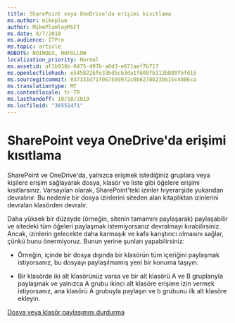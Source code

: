 ```yaml
---
title: SharePoint veya OneDrive'da erişimi kısıtlama
ms.author: mikeplum
author: MikePlumleyMSFT
ms.date: 8/7/2018
ms.audience: ITPro
ms.topic: article
ROBOTS: NOINDEX, NOFOLLOW
localization_priority: Normal
ms.assetid: af1b936b-0475-497b-a6d3-e671aef7b717
ms.openlocfilehash: e5458226fe33bd5cb3da1f608fb113b888fbfd16
ms.sourcegitcommit: 037331d71f06750d972c0b6278b23bb15c4806ca
ms.translationtype: MT
ms.contentlocale: tr-TR
ms.lasthandoff: 10/18/2019
ms.locfileid: "36551471"
---
```

# <a name="restrict-access-in-sharepoint-or-onedrive"></a>SharePoint veya OneDrive'da erişimi kısıtlama

SharePoint ve OneDrive'da, yalnızca erişmek istediğiniz gruplara veya kişilere erişim sağlayarak dosya, klasör ve liste gibi öğelere erişimi kısıtlarsınız. Varsayılan olarak, SharePoint'teki izinler hiyerarşide yukarıdan devralınır. Bu nedenle bir dosya izinlerini siteden alan kitaplıktan izinlerini devralan klasörden devralır.
  
Daha yüksek bir düzeyde (örneğin, sitenin tamamını paylaşarak) paylaşabilir ve sitedeki tüm öğeleri paylaşmak istemiyorsanız devralmayı kırabilirsiniz. Ancak, izinlerin gelecekte daha karmaşık ve kafa karıştırıcı olmasını sağlar, çünkü bunu önermiyoruz. Bunun yerine şunları yapabilirsiniz:
  
- Örneğin, içinde bir dosya dışında bir klasörün tüm içeriğini paylaşmak istiyorsanız, bu dosyayı paylaşılmamış yeni bir konuma taşıyın.
    
- Bir klasörde iki alt klasörünüz varsa ve bir alt klasörü A ve B gruplarıyla paylaşmak ve yalnızca A grubu ikinci alt klasöre erişime izin vermek istiyorsanız, ana klasörü A grubuyla paylaşın ve b grubunu ilk alt klasöre ekleyin.
    
[Dosya veya klasör paylaşımını durdurma](https://go.microsoft.com/fwlink/?linkid=2008861)
  

